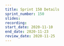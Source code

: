 ```yaml
---
title: Sprint 150 Details
sprint_number: 150
slides:
recording:
start_date: 2020-11-10
end_date: 2020-11-23
review_date: 2020-11-25
---
```

